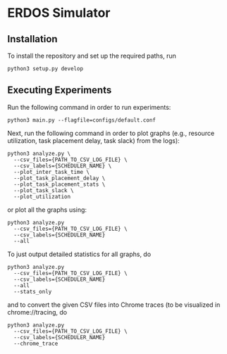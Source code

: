 # ERDOS Simulator

## Installation

To install the repository and set up the required paths, run

```console
python3 setup.py develop
```

## Executing Experiments

Run the following command in order to run experiments:

```console
python3 main.py --flagfile=configs/default.conf
```

Next, run the following command in order to plot graphs (e.g., resource
utilization, task placement delay, task slack) from the logs):

```console
python3 analyze.py \
  --csv_files={PATH_TO_CSV_LOG_FILE} \
  --csv_labels={SCHEDULER_NAME} \
  --plot_inter_task_time \
  --plot_task_placement_delay \
  --plot_task_placement_stats \
  --plot_task_slack \
  --plot_utilization
```

or plot all the graphs using:

```console
python3 analyze.py
  --csv_files={PATH_TO_CSV_LOG_FILE} \
  --csv_labels={SCHEDULER_NAME}
  --all
```

To just output detailed statistics for all graphs, do

```console
python3 analyze.py
  --csv_files={PATH_TO_CSV_LOG_FILE} \
  --csv_labels={SCHEDULER_NAME}
  --all
  --stats_only
```

and to convert the given CSV files into Chrome traces (to be visualized in chrome://tracing, do

```console
python3 analyze.py
  --csv_files={PATH_TO_CSV_LOG_FILE} \
  --csv_labels={SCHEDULER_NAME}
  --chrome_trace
```
